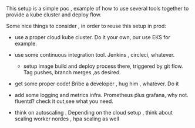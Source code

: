 This setup is a simple poc , example of how to use several tools together to provide a kube cluster and deploy flow.

Some nice things to consider , in order to reuse this setup in prod:

- use a proper cloud kube cluster. Do it your own, our use EKS for example.
- use some continuous integration tool. Jenkins , circleci, whatever.
  - setup image build and deploy process there, triggered by git flow. Tag pushes, branch merges ,as desired.

- get some proper code! Bribe a developer , hug him , whatever. Do it
- add some logging and metrics infra. Prometheus ṕlus grafana,  why not. fluentd? check it out,see what you need.
- think on autoscaling . Depending on the cloud setup , think about scaling worker nordes , hpa scaling as well
